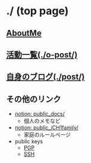 ./ (top page)
===

## [AboutMe](./aboutme.md)

## [活動一覧(./o-post/)](./o-post/README.md)

## [自身のブログ(./post/)](./post/README.md)

## その他のリンク
* [notion: public_docs/](https://hinoshiba.notion.site/public-memo-1482fd7b67a88024a20bf4b9f7214054)
	* 個人のメモなど
* [notion: public_iCH1family/](https://hinoshiba.notion.site/public-iCH1family-1482fd7b67a880ee8711dbf57af25d18)
	* 家庭のルールページ
* public keys
	* [PGP](./pubkeys/)
	* [SSH](https://github.com/hinoshiba.keys)
